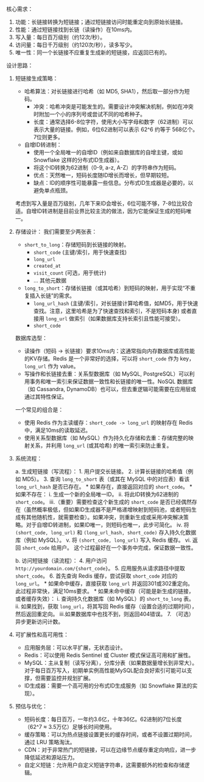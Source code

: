 
核心需求：
1.  功能：长链接转换为短链接；通过短链接访问时能重定向到原始长链接。
2.  性能：通过短链接找到长链（读操作）在10ms内。
3.  写入量：每日百万级别（约12次/秒）。
4.  访问量：每日千万级别（约120次/秒），读多写少。
5.  唯一性：同一个长链接不应重复生成新的短链接，应返回已有的。

设计思路：

1.  短链接生成策略：
    *   哈希算法：对长链接进行哈希（如 MD5, SHA1），然后取一部分作为短码。
        *   冲突：哈希冲突是可能发生的。需要设计冲突解决机制，例如在冲突时附加一个小的序列号或尝试不同的哈希种子。
        *   长度：通常选择6-8位字符，使用大小写字母和数字（62进制）可以表示大量的链接。例如，6位62进制可以表示 62^6 约等于 568亿个。7位则更多。
    *   自增ID转进制：
        *   使用一个全局唯一的自增ID（例如来自数据库的自增主键，或如 Snowflake 这样的分布式ID生成器）。
        *   将这个ID转换为62进制（0-9, a-z, A-Z）的字符串作为短码。
        *   优点：天然唯一，短码长度随ID增长而增长，但早期较短。
        *   缺点：ID的顺序性可能暴露一些信息。分布式ID生成器是必要的，以避免单点瓶颈。

    考虑到写入量是百万级别，几年下来ID会增长，6位可能不够，7-8位比较合适。自增ID转进制是目前业界比较主流的做法，因为它能保证生成的短码唯一。

2.  存储设计：
    我们需要至少两张表：
    *   `short_to_long`：存储短码到长链接的映射。
        *   `short_code` (主键/索引，用于快速查找)
        *   `long_url`
        *   `created_at`
        *   `visit_count` (可选，用于统计)
        *   ... 其他元数据
    *   `long_to_short`：存储长链接（或其哈希）到短码的映射，用于实现“不重复插入长链”的需求。
        *   `long_url_hash` (主键/索引，对长链接计算哈希值，如MD5，用于快速查找。注意，这里哈希是为了快速查找和索引，不是短码本身) 或者直接用 `long_url` 做索引（如果数据库支持长索引且性能可接受）。
        *   `short_code`

    数据库选型：
    *   读操作（短码 -> 长链接）要求10ms内：这通常指向内存数据库或高性能的KV存储。Redis 是一个非常好的选择，可以将 `short_code` 作为 key，`long_url` 作为 value。
    *   写操作和长链接去重：关系型数据库（如 MySQL, PostgreSQL）可以利用事务和唯一索引来保证数据一致性和长链接的唯一性。NoSQL 数据库（如 Cassandra, DynamoDB）也可以，但去重逻辑可能需要在应用层或通过其特性保证。

    一个常见的组合是：
    *   使用 Redis 作为主读缓存：`short_code -> long_url` 的映射存在 Redis 中，满足10ms的读取延迟。
    *   使用关系型数据库（如 MySQL）作为持久化存储和去重：存储完整的映射关系，并利用 `long_url` (或其哈希) 的唯一索引来防止重复。

3.  系统流程：

    a.  生成短链接（写流程）：
        1.  用户提交长链接。
        2.  计算长链接的哈希值（例如 MD5）。
        3.  查询 `long_to_short` 表（或其在 MySQL 中的对应表）看该 `long_url_hash` 是否已存在。
            *   如果存在，直接返回对应的 `short_code`。
            *   如果不存在：
                i.  生成一个新的全局唯一ID。
                ii. 将此ID转换为62进制的 `short_code`。
                iii.（重要）需要检查这个新生成的 `short_code` 是否已经偶然存在（虽然概率极低，但如果ID生成器不是严格递增映射到短码池，或者短码生成有其他随机性，就需要检查）。如果冲突，则重新生成或采用冲突解决策略。对于自增ID转进制，如果ID唯一，则短码也唯一，此步可简化。
                iv. 将 `(short_code, long_url)` 和 `(long_url_hash, short_code)` 存入持久化数据库（例如 MySQL）。
                v.  将 `(short_code, long_url)` 写入 Redis 缓存。
                vi. 返回 `short_code` 给用户。
        这个过程最好在一个事务中完成，保证数据一致性。

    b.  访问短链接（读流程）：
        4.  用户访问 `http://yourdomain.com/{short_code}`。
        5.  应用服务从请求路径中提取 `short_code`。
        6.  首先查询 Redis 缓存，尝试获取 `short_code` 对应的 `long_url`。
            *   如果命中缓存，直接获取 `long_url` 并返回301或302重定向。此过程非常快，满足10ms要求。
            *   如果未命中缓存（可能是新生成的链接，或者缓存失效）：
                i.  查询持久化数据库（如 MySQL）的 `short_to_long` 表。
                ii. 如果找到，获取 `long_url`，将其写回 Redis 缓存（设置合适的过期时间），然后返回重定向。
                iii.如果数据库中也找不到，则返回404错误。
        7.  （可选）异步更新访问计数。

4.  可扩展性和高可用性：
    *   应用服务层：可以水平扩展，无状态设计。
    *   Redis：可以使用 Redis Sentinel 或 Cluster 模式保证高可用和扩展性。
    *   MySQL：主从复制（读写分离），分库分表（如果数据量增长到非常大）。对于每日百万写入，初期单实例高性能MySQL配合良好索引可能可以支撑，但需要监控并规划扩展。
    *   ID生成器：需要一个高可用的分布式ID生成服务（如 Snowflake 算法的实现）。

5.  预估与优化：
    *   短码长度：每日百万，一年约3.6亿，十年36亿。62进制的7位长度（62^7 ≈ 3.5万亿）足够长时间使用。
    *   缓存策略：可以为热点链接设置更长的缓存时间，或者不设置过期时间，通过 LRU 策略淘汰。
    *   CDN：对于非常热门的短链接，可以在边缘节点缓存重定向响应，进一步降低延迟和源站压力。
    *   自定义短链：允许用户自定义短链字符串，这需要额外的检查和存储逻辑。
